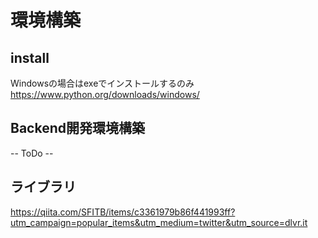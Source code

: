 # 環境構築

## install
Windowsの場合はexeでインストールするのみ
https://www.python.org/downloads/windows/

## Backend開発環境構築
-- ToDo --

## ライブラリ
https://qiita.com/SFITB/items/c3361979b86f441993ff?utm_campaign=popular_items&utm_medium=twitter&utm_source=dlvr.it
